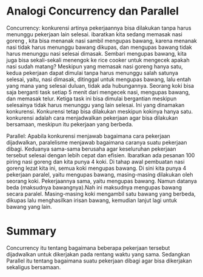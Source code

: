 # Analogi Concurrency dan Parallel

Concurrency: 
konkurensi artinya pekerjaannya bisa dilakukan tanpa harus menunggu pekerjaan lain selesai. ibaratkan kita sedang memasak nasi goreng , kita bisa menanak nasi sambil mengupas bawang, karena menanak nasi tidak harus menunggu bawang dikupas, dan mengupas bawang tidak harus menunggu nasi selesai dimasak. Sembari mengupas bawang, kita juga bisa sekali-sekali menengok ke rice cooker untuk mengecek apakah nasi sudah matang? Meskipun yang memasak nasi goreng hanya satu, kedua pekerjaan dapat dimulai tanpa harus menunggu salah satunya selesai, yaitu, nasi dimasak, ditinggal untuk mengupas bawang, lalu entah yang mana yang selesai duluan, tidak ada hubungannya.
Seorang koki bisa saja berganti task setiap 5 menit dari mengecek nasi, mengupas bawang, dan memasak telur. Ketiga task ini bisa dimulai bergantian meskipun selesainya tidak harus menunggu yang lain selesai. Ini yang dinamakan konkurensi. Konkurensi tetap bisa dilakukan meskipun kokinya hanya satu. konkurensi adalah cara menjadwalkan pekerjaan agar bisa dilakukan bersamaan, meskipun itu pekerjaan yang berbeda.

Parallel:
Apabila konkurensi menjawab bagaimana cara pekerjaan dijadwalkan, paralelisme menjawab bagaimana caranya suatu pekerjaan dibagi. Keduanya sama-sama berusaha agar keseluruhan pekerjaan tersebut selesai dengan lebih cepat dan efisien.
Ibaratkan ada pesanan 100 piring nasi goreng dan kita punya 4 koki. Di tahap awal pembuatan nasi goreng lezat kita ini, semua koki mengupas bawang. Di sini kita punya 4 pekerjaan paralel, yaitu mengupas bawang, masing-masing dilakukan oleh seorang koki. Pekerjaannya sama, yaitu mengupas bawang. Namun datanya beda (maksudnya bawangnya).Nah ini maksudnya mengupas bawang secara paralel. Masing-masing koki mengambil satu bawang yang berbeda, dikupas lalu menghasilkan irisan bawang, kemudian lanjut lagi untuk bawang yang lain.

# Summary
 Concurrency itu tentang bagaimana beberapa pekerjaan tersebut dijadwalkan untuk dikerjakan pada rentang waktu yang sama. Sedangkan Parallel itu tentang bagaimana suatu pekerjaan dibagi agar bisa dikerjakan sekaligus bersamaan.
